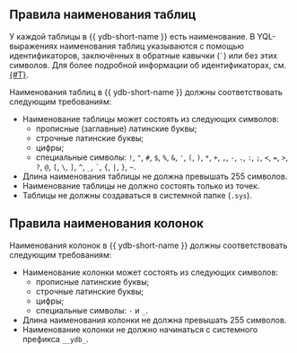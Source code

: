 ## Правила наименования таблиц

У каждой таблицы в {{ ydb-short-name }} есть наименование. В YQL-выражениях наименования таблиц указываются с помощью идентификаторов, заключённых в обратные кавычки (`` ` ``) или без этих символов. Для более подробной информации об идентификаторах, см. [{#T}](../../../yql/reference/syntax/lexer.md#keywords-and-ids).

Наименования таблиц в {{ ydb-short-name }} должны соответствовать следующим требованиям:

- Наименование таблицы может состоять из следующих символов:
    - прописные (заглавные) латинские буквы;
    - строчные латинские буквы;
    - цифры;
    - специальные символы: `!`, `"`, `#`, `$`, `%`, `&`, `'`, `(`, `)`, `*`, `+`, `,`, `-`, `.`, `:`, `;`, `<`, `=`, `>`, `?`, `@`, `[`, `\`, `]`, `^`, `_`, `` ` ``, `{`, `|`, `}`, `~`.
- Длина наименования таблицы не должна превышать 255 символов.
- Наименование таблицы не должно состоять только из точек.
- Таблицы не должны создаваться в системной папке (`.sys`).

## Правила наименования колонок

Наименования колонок в {{ ydb-short-name }} должны соответствовать следующим требованиям:

- Наименование колонки может состоять из следующих символов:
    - прописные латинские буквы;
    - строчные латинские буквы;
    - цифры;
    - специальные символы: `-` и `_`.
- Длина наименования колонки не должна превышать 255 символов.
- Наименование колонки не должно начинаться с системного префикса `__ydb_`.

